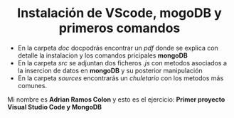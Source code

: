 <h1 align="center"> Instalación de VScode, mogoDB y primeros comandos </h1>
<ul>
    <li>En la carpeta <I>doc</I> docpodrás encontrar un <I>pdf</I> donde se explica con detalle la instalacion 
        y los comandos pricipales <b>mongoDB</b></li>
    <li>En la carpeta <I>src</I> se adjuntan dos ficheros <I>.js</I> con 
        metodos asociados a la insercion de datos en <b>mongoDB</b> y su posterior manipulación</li>
    <li> En la carpeta <I>sources</I> encontrarás un <i>chuletario</i> con los metodos más comunes.</li>
</ul>

Mi nombre es **Adrian Ramos Colon** y esto es el ejercicio: **Primer proyecto Visual Studio Code y MongoDB**

